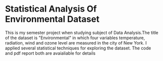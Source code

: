 # Statistical Analysis Of Environmental Dataset 
This is my semester project when studying subject of Data Analysis.The title of the dataset is "Environmental" in which four variables temperature, radiation, wind and ozone level are measured in the city of New York. I applied several statistical techniques for exploring the dataset. The code and pdf report both are avaialiable for details
